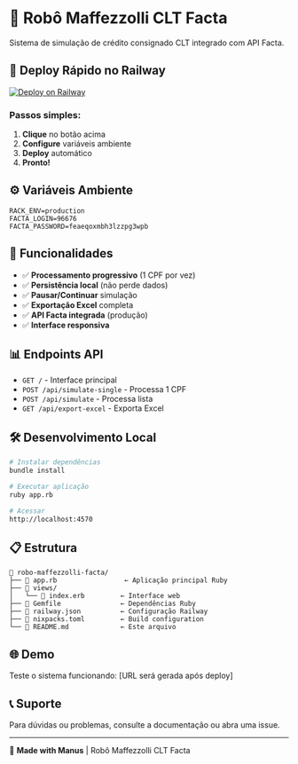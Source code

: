 # 🦁 Robô Maffezzolli CLT Facta

Sistema de simulação de crédito consignado CLT integrado com API Facta.

## 🚀 Deploy Rápido no Railway

[![Deploy on Railway](https://railway.app/button.svg)](https://railway.app/template/new)

### Passos simples:
1. **Clique** no botão acima
2. **Configure** variáveis ambiente
3. **Deploy** automático
4. **Pronto!**

## ⚙️ Variáveis Ambiente

```
RACK_ENV=production
FACTA_LOGIN=96676
FACTA_PASSWORD=feaeqoxmbh3lzzpg3wpb
```

## 🔧 Funcionalidades

- ✅ **Processamento progressivo** (1 CPF por vez)
- ✅ **Persistência local** (não perde dados)
- ✅ **Pausar/Continuar** simulação
- ✅ **Exportação Excel** completa
- ✅ **API Facta integrada** (produção)
- ✅ **Interface responsiva**

## 📊 Endpoints API

- `GET /` - Interface principal
- `POST /api/simulate-single` - Processa 1 CPF
- `POST /api/simulate` - Processa lista
- `GET /api/export-excel` - Exporta Excel

## 🛠️ Desenvolvimento Local

```bash
# Instalar dependências
bundle install

# Executar aplicação
ruby app.rb

# Acessar
http://localhost:4570
```

## 📋 Estrutura

```
📁 robo-maffezzolli-facta/
├── 📄 app.rb                 ← Aplicação principal Ruby
├── 📁 views/
│   └── 📄 index.erb         ← Interface web
├── 📄 Gemfile               ← Dependências Ruby
├── 📄 railway.json          ← Configuração Railway
├── 📄 nixpacks.toml         ← Build configuration
└── 📄 README.md             ← Este arquivo
```

## 🌐 Demo

Teste o sistema funcionando: [URL será gerada após deploy]

## 📞 Suporte

Para dúvidas ou problemas, consulte a documentação ou abra uma issue.

---

🦁 **Made with Manus** | Robô Maffezzolli CLT Facta

